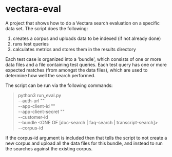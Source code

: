 # vectara-eval
A project that shows how to do a Vectara search evaluation on a specific data set. The script does the following:
1. creates a corpus and uploads data to be indexed (if not already done)
2. runs test queries
3. calculates metrics and stores them in the results directory

Each test case is organized into a 'bundle', which consists of one or more data files and a file containing test queries. Each test query has one or more expected matches (from amongst the data files), which are used to determine how well the search performed.

The script can be run via the following commands:
>python3 run_eval.py \
>    --auth-url "<COPY FROM VECTARA CONSOLE>" \
>    --app-client-id "<COPY FROM VECTARA CONSOLE>" \
>    --app-client-secret "<COPY FROM VECTARA CONSOLE>" \
>    --customer-id <COPY FROM VECTARA CONSOLE> \
>    --bundle <ONE OF [doc-search | faq-search | transcript-search]> \
>    --corpus-id <COPY FROM VECTARA CONSOLE>

If the corpus-id argument is included then that tells the script to not create a new corpus and upload all the data files for this bundle, and instead to run the searches against the existing corpus.
